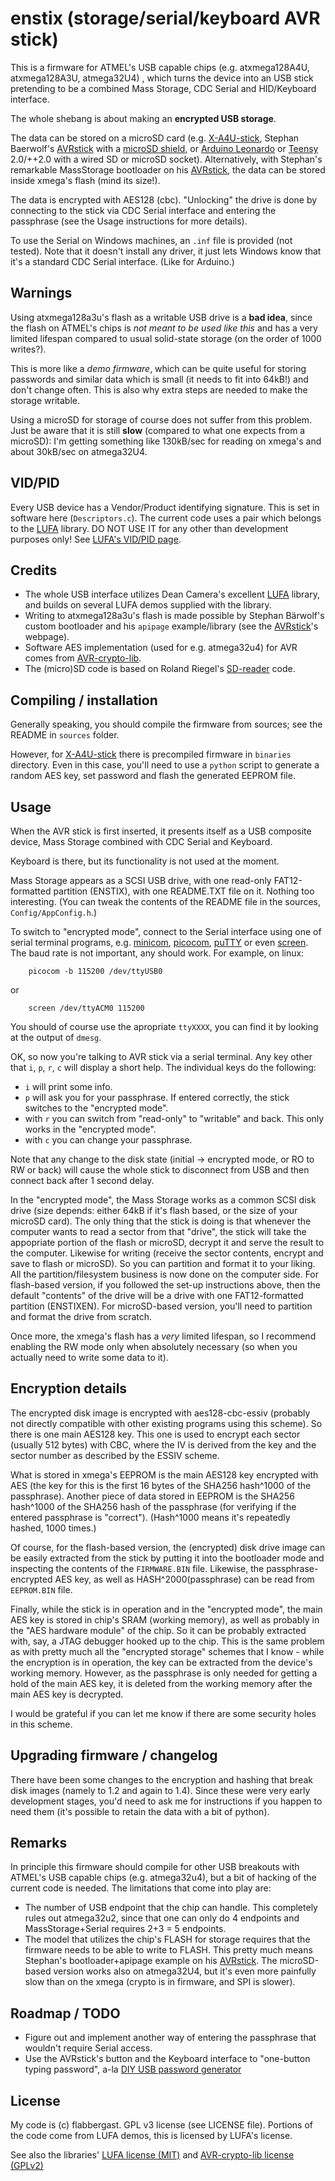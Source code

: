 # enstix (storage/serial/keyboard AVR stick)

This is a firmware for ATMEL's USB capable chips (e.g. atxmega128A4U,
atxmega128A3U, atmega32U4) , which turns the device into an USB stick
pretending to be a combined Mass Storage, CDC Serial and HID/Keyboard
interface.

The whole shebang is about making an **encrypted USB storage**.

The data can be stored on a microSD card (e.g. [X-A4U-stick],
Stephan Baerwolf's [AVRstick] with a [microSD
shield](http://174763.calepin.co/uSD-shield-1.html), or [Arduino
Leonardo] or [Teensy] 2.0/++2.0 with a wired SD or microSD socket).
Alternatively, with Stephan's remarkable MassStorage bootloader on his
[AVRstick], the data can be stored inside xmega's flash (mind its
size!).

The data is encrypted with AES128 (cbc).  "Unlocking" the drive is done
by connecting to the stick via CDC Serial interface and entering the
passphrase (see the Usage instructions for more details).

To use the Serial on Windows machines, an `.inf` file is provided (not
tested). Note that it doesn't install any driver, it just lets Windows
know that it's a standard CDC Serial interface. (Like for Arduino.)

## Warnings

Using atxmega128a3u's flash as a writable USB drive is a **bad idea**,
since the flash on ATMEL's chips is *not meant to be used like this* and
has a very limited lifespan compared to usual solid-state storage (on
the order of 1000 writes?).

This is more like a *demo firmware*, which can be quite useful for
storing passwords and similar data which is small (it needs to fit into
64kB!) and don't change often. This is also why extra steps are needed
to make the storage writable.

Using a microSD for storage of course does not suffer from this problem.
Just be aware that it is still **slow** (compared to what one expects
from a microSD): I'm getting something like 130kB/sec for reading on
xmega's and about 30kB/sec on atmega32U4.

## VID/PID

Every USB device has a Vendor/Product identifying signature. This is set
in software here (`Descriptors.c`). The current code uses a pair which
belongs to the [LUFA] library. DO NOT USE IT for any other than
development purposes only! See [LUFA's VID/PID
page](http://www.fourwalledcubicle.com/files/LUFA/Doc/120730/html/_page__v_i_d_p_i_d.html).

## Credits

- The whole USB interface utilizes Dean Camera's excellent [LUFA]
  library, and builds on several LUFA demos supplied with the library.
- Writing to atxmega128a3u's flash is made possible by Stephan Bärwolf's
  custom bootloader and his `apipage` example/library (see the
  [AVRstick]'s webpage).
- Software AES implementation (used for e.g. atmega32u4) for AVR comes
  from [AVR-crypto-lib].
- The (micro)SD code is based on Roland Riegel's
  [SD-reader](http://www.roland-riegel.de/sd-reader/) code.

## Compiling / installation

Generally speaking, you should compile the firmware from sources; see
the README in `sources` folder.

However, for [X-A4U-stick] there is precompiled firmware in
`binaries` directory. Even in this case, you'll need to use
a `python` script to generate a random AES key, set password and flash
the generated EEPROM file.

## Usage

When the AVR stick is first inserted, it presents itself as a USB
composite device, Mass Storage combined with CDC Serial and Keyboard.

Keyboard is there, but its functionality is not used at the moment.

Mass Storage appears as a SCSI USB drive, with one read-only
FAT12-formatted partition (ENSTIX), with one README.TXT file on it.
Nothing too interesting. (You can tweak the contents of the README file
in the sources, `Config/AppConfig.h`.)

To switch to "encrypted mode", connect to the Serial interface using
one of serial terminal programs, e.g.
[minicom](https://alioth.debian.org/projects/minicom),
[picocom](https://code.google.com/p/picocom/),
[puTTY](http://www.chiark.greenend.org.uk/~sgtatham/putty/download.html) or
even [screen](http://www.gnu.org/software/screen/). The baud rate is not
important, any should work. For example, on linux:

        picocom -b 115200 /dev/ttyUSB0 
or

        screen /dev/ttyACM0 115200

You should of course use the apropriate `ttyXXXX`, you can find it by
looking at the output of `dmesg`.

OK, so now you're talking to AVR stick via a serial terminal. Any key
other that `i`, `p`, `r`, `c` will display a short help. The individual
keys do the following:

- `i` will print some info.
- `p` will ask you for your passphrase. If entered correctly, the stick
  switches to the "encrypted mode".
- with `r` you can switch from "read-only" to "writable" and back. This
  only works in the "encrypted mode".
- with `c` you can change your passphrase.

Note that any change to the disk state (initial -> encrypted mode, or RO
to RW or back) will cause the whole stick to disconnect from USB and
then connect back after 1 second delay.

In the "encrypted mode", the Mass Storage works as a common SCSI disk
drive (size depends: either 64kB if it's flash based, or the size of
your microSD card). The only thing that the stick is doing is that
whenever the computer wants to read a sector from that "drive", the
stick will take the appopriate portion of the flash or microSD, decrypt
it and serve the result to the computer. Likewise for writing (receive
the sector contents, encrypt and save to flash or microSD). So you can
partition and format it to your liking. All the partition/filesystem
business is now done on the computer side. For flash-based version, if
you followed the set-up instructions above, then the default "contents"
of the drive will be a drive with one FAT12-formatted partition
(ENSTIXEN). For microSD-based version, you'll need to partition and
format the drive from scratch.

Once more, the xmega's flash has a *very* limited lifespan, so I
recommend enabling the RW mode only when absolutely necessary (so when
you actually need to write some data to it).

## Encryption details

The encrypted disk image is encrypted with aes128-cbc-essiv (probably
not directly compatible with other existing programs using this scheme).
So there is one main AES128 key. This one is used to encrypt each sector
(usually 512 bytes) with CBC, where the IV is derived from the key and
the sector number as described by the ESSIV scheme.

What is stored in xmega's EEPROM is the main AES128 key encrypted with
AES (the key for this is the first 16 bytes of the SHA256 hash^1000 of
the passphrase). Another piece of data stored in EEPROM is the SHA256
hash^1000 of the SHA256 hash of the passphrase (for verifying if the
entered passphrase is "correct"). (Hash^1000 means it's repeatedly
hashed, 1000 times.)

Of course, for the flash-based version, the (encrypted) disk drive image
can be easily extracted from the stick by putting it into the bootloader
mode and inspecting the contents of the `FIRMWARE.BIN` file. Likewise,
the passphrase-encrypted AES key, as well as HASH^2000(passphrase) can
be read from `EEPROM.BIN` file.

Finally, while the stick is in operation and in the "encrypted mode",
the main AES key is stored in chip's SRAM (working memory), as well as
probably in the "AES hardware module" of the chip. So it can be probably
extracted with, say, a JTAG debugger hooked up to the chip. This is the
same problem as with pretty much all the "encrypted storage" schemes
that I know - while the encryption is in operation, the key can be
extracted from the device's working memory. However, as the passphrase
is only needed for getting a hold of the main AES key, it is deleted
from the working memory after the main AES key is decrypted.

I would be grateful if you can let me know if there are some security
holes in this scheme.

## Upgrading firmware / changelog

There have been some changes to the encryption and hashing that break
disk images (namely to 1.2 and again to 1.4). Since these were very
early development stages, you'd need to ask me for instructions if you
happen to need them (it's possible to retain the data with a bit of
python).

## Remarks

In principle this firmware should compile for other USB breakouts
with ATMEL's USB capable chips (e.g. atmega32u4), but a bit of
hacking of the current code is needed.  The limitations
that come into play are:

- The number of USB endpoint that the chip can handle. This completely
  rules out atmega32u2, since that one can only do 4 endpoints and
  MassStorage+Serial requires 2+3 = 5 endpoints.
- The model that utilizes the chip's FLASH for storage requires that the
  firmware needs to be able to write to FLASH. This pretty much
  means Stephan's bootloader+apipage example on his [AVRstick].
  The microSD-based version works also on atmega32U4, but it's even
  more painfully slow than on the xmega (crypto is in firmware, and SPI
  is slower).

## Roadmap / TODO

- Figure out and implement another way of entering the passphrase that
  wouldn't require Serial access.
- Use the AVRstick's button and the Keyboard interface to "one-button
  typing password", a-la [DIY USB password
  generator](http://codeandlife.com/2012/03/03/diy-usb-password-generator/)

## License

My code is (c) flabbergast. GPL v3 license (see LICENSE file). Portions
of the code come from LUFA demos, this is licensed by LUFA's license.

See also the libraries' [LUFA
license (MIT)](http://www.fourwalledcubicle.com/files/LUFA/Doc/120730/html/_page__license_info.html) and
[AVR-crypto-lib license
(GPLv2)](https://git.cryptolib.org/?p=avr-crypto-lib.git;a=blob;f=LICENSE;h=92851102051bbf74b2794f4b8a9b7e04374932ee;hb=HEAD)


[AVRstick]: http://matrixstorm.com/avr/avrstick/
[LUFA]: http://www.fourwalledcubicle.com/LUFA.php
[AVR-crypto-lib]: https://git.cryptolib.org/avr-crypto-lib.git
[Arduino Leonardo]: http://arduino.cc/en/Main/arduinoBoardLeonardo
[Teensy]: https://www.pjrc.com/store/teensy.html
[X-A4U-stick]: http://174763.calepin.co/x-a4u-stick-2.html
